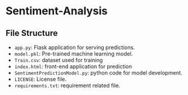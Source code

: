# Sentiment-Analysis

## File Structure

- `app.py`: Flask application for serving predictions.
- `model.pkl`: Pre-trained machine learning model.
- `Train.csv`: dataset used for training
- `index.html`: front-end application for prediction
- `SentimentPredictionModel.py`: python code for model development.
- `LICENSE`: License file.
- `requirements.txt`: requirement related file.
